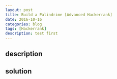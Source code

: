 ```yaml
---
layout: post
title: Build a Palindrime [Advanced Hackerrank]
date: 2016-10-16
categories: blog
tags: [Hackerrank]
description: test first
---
```

## description

## solution